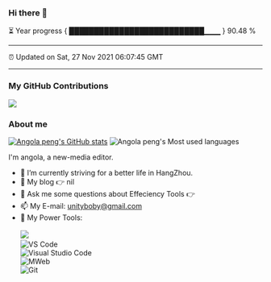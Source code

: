 ### Hi there 👋

⏳ Year progress { ███████████████████████████▁▁▁ } 90.48 %

---

⏰ Updated on Sat, 27 Nov 2021 06:07:45 GMT

---
### My GitHub Contributions    

![](https://raw.githubusercontent.com/reaperhero/reaperhero/main/assets/github-contribution-grid-snake.svg)          

### About me      

[![Angola peng's GitHub stats](https://github-readme-stats.vercel.app/api?username=reaperhero&show_icons=true&theme=radical)](https://github.com/anuraghazra/github-readme-stats)
![Angola peng's Most used languages](https://github-readme-stats.vercel.app/api/top-langs/?username=reaperhero&layout=compact&hide_border=true&langs_count=10)

I'm angola, a new-media editor.    

- 🔭 I’m currently striving for a better life in HangZhou.     
- 🤔 My blog 👉 nil        
- 💬 Ask me some questions about Effeciency Tools 👉 
- 📫 My E-mail: unityboby@gmail.com          
- 🔧 My Power Tools: </br>   
![](https://img.shields.io/badge/%E5%86%99%E4%BD%9C%E5%B7%A5%E5%85%B7-VS%20Code-blue)     
![VS Code](https://img.shields.io/badge/%E5%86%99%E4%BD%9C%E5%B7%A5%E5%85%B7-VS%20Code-blue)     
![Visual Studio Code](https://img.shields.io/badge/Visual_Studio_Code-007ACC?style=flat-square&logo=Visual-Studio-Code&logoColor=white)       
![MWeb](https://img.shields.io/badge/%E5%9B%BE%E5%BA%8A-MWeb-lightgrey)          
![Git](https://img.shields.io/badge/-Git-black?style=plastic&logo=git)     

